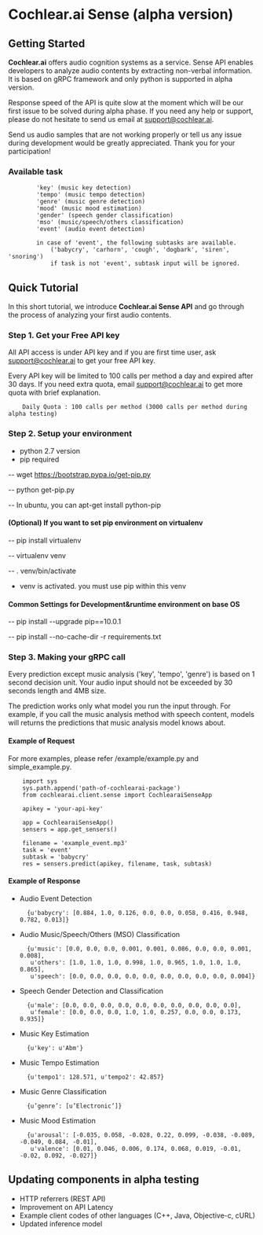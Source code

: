 # Cochlear.ai Sense (alpha version)

## Getting Started 

**Cochlear.ai** offers audio cognition systems as a service. Sense API enables developers to analyze audio contents by extracting non-verbal information. It is based on gRPC framework and only python is supported in alpha version.

Response speed of the API is quite slow at the moment which will be our first issue to be solved during alpha phase. If you need any help or support, please do not hesitate to send us email at support@cochlear.ai.

Send us audio samples that are not working properly or tell us any issue during  development would be greatly appreciated. Thank you for your participation!


### Available task

```
        'key' (music key detection)
        'tempo' (music tempo detection)
        'genre' (music genre detection)
        'mood' (music mood estimation)
        'gender' (speech gender classification)
        'mso' (music/speech/others classification)
        'event' (audio event detection)
    
        in case of 'event', the following subtasks are available.
            ('babycry', 'carhorn', 'cough', 'dogbark', 'siren', 'snoring')
            if task is not 'event', subtask input will be ignored.
```

## Quick Tutorial

In this short tutorial, we introduce **Cochlear.ai Sense API** and go through the process of analyzing your first audio contents.



### Step 1. Get your Free API key

All API access is under API key and if you are first time user, ask support@cochlear.ai to get your free API key.

Every API key will be limited to 100 calls per method a day and expired after 30 days. If you need extra quota, email support@cochlear.ai to get more quota with brief explanation.


        Daily Quota : 100 calls per method (3000 calls per method during alpha testing)


### Step 2. Setup your environment

- python 2.7 version
- pip required

-- wget https://bootstrap.pypa.io/get-pip.py

-- python get-pip.py

-- In ubuntu, you can 
    apt-get install python-pip


#### (Optional) If you want to set pip environment on virtualenv

-- pip install virtualenv

-- virtualenv venv 

-- . venv/bin/activate

- venv is activated. you must use pip within this venv


#### Common Settings for Development&runtime environment on base OS

-- pip install --upgrade pip==10.0.1

-- pip install --no-cache-dir -r requirements.txt



### Step 3. Making your gRPC call

Every prediction except music analysis ('key', 'tempo', 'genre') is based on 1 second decision unit. Your audio input should not be exceeded by 30 seconds length and 4MB size.

The prediction works only what model you run the input through. For example, if you call the music analysis method with speech content, models will returns the predictions that music analysis model knows about.

#### Example of Request

For more examples, please refer /example/example.py and simple_example.py.

        import sys
        sys.path.append('path-of-cochlearai-package')
        from cochlearai.client.sense import CochlearaiSenseApp

        apikey = 'your-api-key'

        app = CochlearaiSenseApp()
        sensers = app.get_sensers()

        filename = 'example_event.mp3'
        task = 'event'
        subtask = 'babycry'
        res = sensers.predict(apikey, filename, task, subtask)




#### Example of Response

- Audio Event Detection

        {u'babycry': [0.884, 1.0, 0.126, 0.0, 0.0, 0.058, 0.416, 0.948, 0.782, 0.013]}
        
- Audio Music/Speech/Others (MSO) Classification

        {u'music': [0.0, 0.0, 0.0, 0.001, 0.001, 0.086, 0.0, 0.0, 0.001, 0.008],
         u'others': [1.0, 1.0, 1.0, 0.998, 1.0, 0.965, 1.0, 1.0, 1.0, 0.865],
         u'speech': [0.0, 0.0, 0.0, 0.0, 0.0, 0.0, 0.0, 0.0, 0.0, 0.004]}

- Speech Gender Detection and Classification

        {u'male': [0.0, 0.0, 0.0, 0.0, 0.0, 0.0, 0.0, 0.0, 0.0, 0.0],
         u'female': [0.0, 0.0, 0.0, 1.0, 1.0, 0.257, 0.0, 0.0, 0.173, 0.935]}

- Music Key Estimation

        {u'key': u'Abm'}

- Music Tempo Estimation

        {u'tempo1': 128.571, u'tempo2': 42.857}
        
- Music Genre Classification

        {u’genre’: [u’Electronic’]}
        
- Music Mood Estimation

        {u'arousal': [-0.035, 0.058, -0.028, 0.22, 0.099, -0.038, -0.089, -0.049, 0.084, -0.01],
         u'valence': [0.01, 0.046, 0.006, 0.174, 0.068, 0.019, -0.01, -0.02, 0.092, -0.027]}




## Updating components in alpha testing

- HTTP referrers (REST API)
- Improvement on API Latency 
- Example client codes of other languages (C++, Java, Objective-c, cURL)
- Updated inference model
